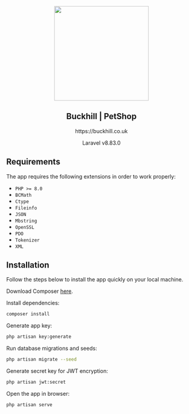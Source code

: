 <p align="center">
  <img src="https://www.buckhill.co.uk/assets/images/xlogo-blue.png.pagespeed.ic.PYdYfUPDLG.webp" width="250">
</p>

<h2 align="center">Buckhill | PetShop</h2>
<p align="center">https://buckhill.co.uk</p>
<p align="center">Laravel v8.83.0</p>

## Requirements

The app requires the following extensions in order to work properly:

-   `PHP >= 8.0`
-   `BCMath`
-   `Ctype`
-   `Fileinfo`
-   `JSON`
-   `Mbstring`
-   `OpenSSL`
-   `PDO`
-   `Tokenizer`
-   `XML`


## Installation

Follow the steps below to install the app quickly on your local machine.

Download Composer [here](https://getcomposer.org/download).

Install dependencies:

```bash
composer install
```

Generate app key:

```bash
php artisan key:generate
```

Run database migrations and seeds:

```bash
php artisan migrate --seed
```

Generate secret key for JWT encryption:

```bash
php artisan jwt:secret
```

Open the app in browser:

```bash
php artisan serve
```
